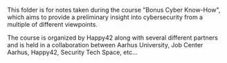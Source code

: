 This folder is for notes taken during the course "Bonus Cyber Know-How", which aims to provide a preliminary insight into cybersecurity from a multiple of different viewpoints.

The course is organized by Happy42 along with several different partners and is held in a collaboration between Aarhus University, Job Center Aarhus, Happy42, Security Tech Space, etc...
